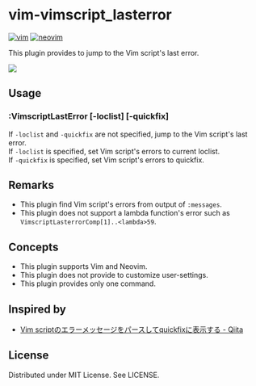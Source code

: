 
# vim-vimscript\_lasterror
[![vim](https://github.com/rbtnn/vim-vimscript_lasterror/workflows/vim/badge.svg)](https://github.com/rbtnn/vim-vim-vimscript_lasterror/actions?query=workflow%3Avim)
[![neovim](https://github.com/rbtnn/vim-vimscript_lasterror/workflows/neovim/badge.svg)](https://github.com/rbtnn/vim-vimscript_lasterror/actions?query=workflow%3Aneovim)

This plugin provides to jump to the Vim script's last error.

![](https://raw.githubusercontent.com/rbtnn/vim-vimscript_lasterror/master/vimscript_lasterror.gif)

## Usage

### :VimscriptLastError [-loclist] [-quickfix]
If `-loclist` and `-quickfix` are not specified, jump to the Vim script's last error.  
If `-loclist` is specified, set Vim script's errors to current loclist.  
If `-quickfix` is specified, set Vim script's errors to quickfix.  

## Remarks

* This plugin find Vim script's errors from output of `:messages`.
* This plugin does not support a lambda function's error such as `VimscriptLasterrorComp[1]..<lambda>59`.

## Concepts

* This plugin supports Vim and Neovim.
* This plugin does not provide to customize user-settings.
* This plugin provides only one command.

## Inspired by

* [Vim scriptのエラーメッセージをパースしてquickfixに表示する - Qiita](https://qiita.com/tmsanrinsha/items/0787352360997c387e84)

## License

Distributed under MIT License. See LICENSE.

